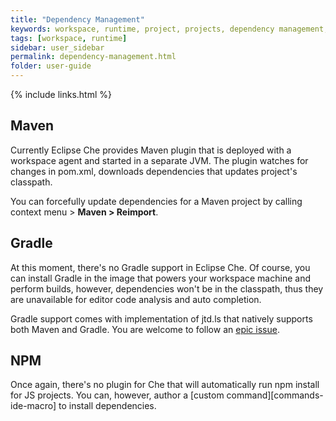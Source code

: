 ```yaml
---
title: "Dependency Management"
keywords: workspace, runtime, project, projects, dependency management, maven, gradle
tags: [workspace, runtime]
sidebar: user_sidebar
permalink: dependency-management.html
folder: user-guide
---
```


{% include links.html %}


## Maven

Currently Eclipse Che provides Maven plugin that is deployed with a workspace agent and started in a separate JVM. The plugin watches for changes in pom.xml, downloads dependencies that updates project's classpath.

You can forcefully update dependencies for a Maven project by calling context menu > **Maven > Reimport**.

## Gradle

At this moment, there's no Gradle support in Eclipse Che. Of course, you can install Gradle in the image that powers your workspace machine and perform builds, however, dependencies won't be in the classpath, thus they are unavailable for editor code analysis and auto completion.

Gradle support comes with implementation of jtd.ls that natively supports both Maven and Gradle. You are welcome to follow an [epic issue](https://github.com/eclipse/che/issues/6157).

## NPM

Once again, there's no plugin for Che that will automatically run npm install for JS projects. You can, however, author a [custom command][commands-ide-macro] to install dependencies.
